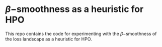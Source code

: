 # $\beta-$smoothness as a heuristic for HPO

This repo contains the code for experimenting with the $\beta-$smoothness of the loss landscape as a heuristic for HPO.